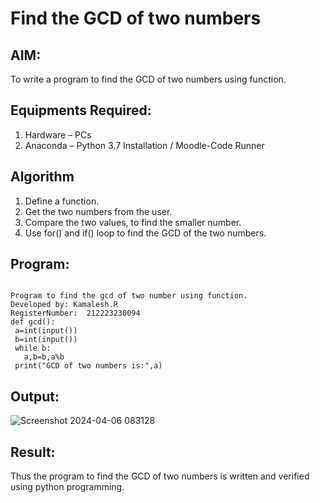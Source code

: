 # Find the GCD of two numbers

## AIM:
To write a program to find the GCD of two numbers using function.

## Equipments Required:
1. Hardware – PCs
2. Anaconda – Python 3.7 Installation / Moodle-Code Runner

## Algorithm
1. Define a function.
2. Get the two numbers from the user.
3. Compare the two values, to find the smaller number.
4. Use for() and if() loop to find the GCD of the two numbers.

## Program:
```

Program to find the gcd of two number using function.
Developed by: Kamalesh.R
RegisterNumber:  212223230094
def gcd():
 a=int(input())
 b=int(input())
 while b:
   a,b=b,a%b
 print("GCD of two numbers is:",a)

```

## Output:
![Screenshot 2024-04-06 083128](https://github.com/KAMALESHNITHYA/GCD-of-two-numbers/assets/145743119/08a7f75b-eb3b-41f9-9c6c-99f870c9f6b0)



## Result:
Thus the program to find the GCD of two numbers is written and verified using python programming.
